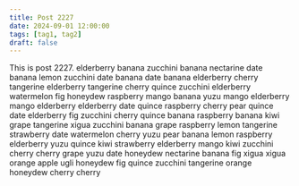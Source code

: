 ```yaml
---
title: Post 2227
date: 2024-09-01 12:00:00
tags: [tag1, tag2]
draft: false
---
```

This is post 2227.
elderberry
banana
zucchini
banana
nectarine
date
banana
lemon
zucchini
date
banana
date
banana
elderberry
cherry
tangerine
elderberry
tangerine
cherry
quince
zucchini
elderberry
watermelon
fig
honeydew
raspberry
mango
banana
yuzu
mango
elderberry
mango
elderberry
elderberry
date
quince
raspberry
cherry
pear
quince
date
elderberry
fig
zucchini
cherry
quince
banana
raspberry
banana
kiwi
grape
tangerine
xigua
zucchini
banana
grape
raspberry
lemon
tangerine
strawberry
date
watermelon
cherry
yuzu
pear
banana
lemon
raspberry
elderberry
yuzu
quince
kiwi
strawberry
elderberry
mango
kiwi
zucchini
cherry
cherry
grape
yuzu
date
honeydew
nectarine
banana
fig
xigua
xigua
orange
apple
ugli
honeydew
fig
quince
zucchini
tangerine
orange
honeydew
cherry
cherry
